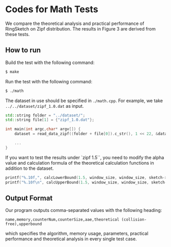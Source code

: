 # Codes for Math Tests

We compare the theoretical analysis and practical performance of RingSketch on Zipf distribution. The results in Figure 3 are derived from these tests.

## How to run

Build the test with the following command:

```bash
$ make
```

Run the test with the following command:

```bash
$ ./math
```

The dataset in use should be specified in `./math.cpp`. For example, we take `../../dataset/zipf_1.0.dat` as input.

```cpp
std::string folder = "../dataset/";
std::string file[1] = {"zipf_1.0.dat"};

int main(int argc,char* argv[]) {
    dataset = read_data_zipf((folder + file[0]).c_str(), 1 << 22, &datasetLength);

    ...
}
```

If you want to test the results under `zipf 1.5``, you need to modify the alpha value and calculation formula of the theoretical calculation functions in addition to the dataset.

```cpp
printf("%.10f,", calcLowerBound(1.5, window_size, window_size, sketch->counterInterval, sketch->counterNum, sketch->updateSpeed));
printf("%.10f\n", calcUpperBound(1.5, window_size, window_size, sketch->counterInterval, sketch->counterNum, sketch->updateSpeed));
```

## Output Format

Our program outputs comma-separated values with the following heading:

```
name,memory,counterNum,counterSize,aae,theoretical (collision-free),upperbound
```

which specifies the algorithm, memory usage, parameters, practical performance and theoretical analysis in every single test case.


